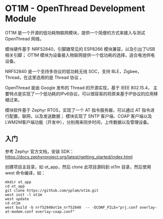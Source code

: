 OT1M - OpenThread Development Module
========================================

OT1M 是一个开源的低功耗物联网模块，提供一个简便的方式来接入与测试 OpenThread 网络。

模块硬件基于 NRF52840，引脚跟常见的 ESP8266 模块兼容，以及引出了USB相关引脚；
OT1M 模块为设备接入物联网提供一个低功耗的选择，适合电池供电设备。

NRF52840 是一个支持多协议的低功耗无线 SOC，支持 BLE，Zigbee，Thread，在这里选用的是 Thread 协议 。

OpenThread 是由 Google 发布的 Thread 的开源实现，基于 IEEE 802.15.4， 
主要特点是实现了一个低功耗的IPv6协议，可以很容易的将原来基于IP协议的应用移植过来。

模块软件基于 Zephyr RTOS，实现了一个 AT 指令服务器，可以通过 AT 指令进行配置，联网，以及发送数据；
模块实现了 SNTP 客户端、COAP 客户端以及LWM2M客户端功能（开发中），分别用来同步时间，上传数据以及管理设备。

## 入门

参考 Zephyr 官方文档，安装 SDK：https://docs.zephyrproject.org/latest/getting_started/index.html

创建项目主目录，如 ot_app，然后 clone 此项目源码到 ot1m 目录，然后使用 west 命令编译，如：

```
mkdir ot_app
cd ot_app
git clone https://github.com/yplam/ot1m.git
west init -l ot1m
west update
cd ot1m
west build -b nrf52840ot1m_nrf52840  -- -DCONF_FILE="prj.conf overlay-at-modem.conf overlay-coap.conf"

```
